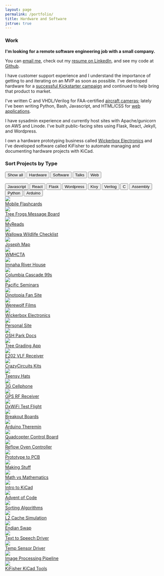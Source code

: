 ```yaml
---
layout: page
permalink: /portfolio/
title: Hardware and Software
jstrue: true
---
```


### Work

<strong>I'm looking for a remote software engineering job with a small company. </strong>

You can <a href="mailto:jenner@jennerhanni.net">email me</a>, check out my <a href="https://www.linkedin.com/in/jenner-hanni" target="_blank">resume on LinkedIn</a>, and see my code at <a href="https://github.com/wicker/" target="_blank">Github</a>. 

I have customer support experience and I understand the importance of getting to and iterating on an MVP as soon as possible. I've developed hardware for a <a href="https://www.kickstarter.com/projects/browndoggadgets/crazy-circuits-unique-stem-projects-delivered-mont" target="_blank">successful Kickstarter campaign</a> and continued to help bring that product to market. 

I've written C and VHDL/Verilog for FAA-certified <a href="https://www.astronics.com/about/subsidiary?subsidiaryItem=astronics%20max-viz" target="_blank">aircraft cameras</a>; lately I've been writing Python, Bash, Javascript, and HTML/CSS for <a href="/portfolio">web applications</a>. 

I have sysadmin experience and currently host sites with Apache/gunicorn on AWS and Linode. I've built public-facing sites using Flask, React, Jekyll, and Wordpress.

I own a hardware prototyping business called <a href="http://wickerbox.net" target="_blank">Wickerbox Electronics</a> and I've developed software called KiFisher to automate managing and documenting hardware projects with KiCad. 

### Sort Projects by Type

<div id="myBtnContainer">
  <button class="btn active" onclick="filterSelection('all')"> Show all</button>
  <button class="btn" onclick="filterSelection('hardware')">Hardware</button>
  <button class="btn" onclick="filterSelection('software')">Software</button>
  <button class="btn" onclick="filterSelection('talks')">Talks</button>
  <button class="btn" onclick="filterSelection('web')">Web</button>
  <br /><br />
  <button class="btn" onclick="filterSelection('js')">Javascript</button>
  <button class="btn" onclick="filterSelection('react')">React</button>
  <button class="btn" onclick="filterSelection('flask')">Flask</button>
  <button class="btn" onclick="filterSelection('wordpress')">Wordpress</button>
  <button class="btn" onclick="filterSelection('kivy')">Kivy</button>
  <button class="btn" onclick="filterSelection('verilog')">Verilog</button>
  <button class="btn" onclick="filterSelection('clang')">C</button>
  <button class="btn" onclick="filterSelection('assy')">Assembly</button>
  <button class="btn" onclick="filterSelection('python')">Python</button>
  <button class="btn" onclick="filterSelection('arduino')">Arduino</button>
</div>

<div class="projthumb web js react">
  <a href="https://github.com/wicker/" target="_blank"><img src="/img/thumbs/flashcards.png"></a>
  <div class="projthumb-link"><a href="https://github.com/wicker/">Mobile Flashcards</a></div>
</div>
<div class="projthumb web js react">
  <a href="https://github.com/wicker/Terrific-Tree-Frogs-Message-Board" target="_blank"><img src="/img/thumbs/frogs.png"></a>
  <div class="projthumb-link"><a href="https://github.com/wicker/Terrific-Tree-Frogs-Message-Board" target="_blank">Tree Frogs Message Board</a></div>
</div>
<div class="projthumb web js react">
  <a href="https://github.com/wicker/MyReads" target="_blank"><img src="/img/thumbs/myreads.png"></a>
  <div class="projthumb-link"><a href="https://github.com/wicker/MyReads" target="_blank">MyReads</a></div>
</div>
<div class="projthumb web flask">
  <a href="https://github.com/wicker/Wallowa-Wildlife-Checklist-App" target="_blank"><img src="/img/thumbs/wallowa.png"></a>
  <div class="projthumb-link"><a href="https://github.com/wicker/Wallowa-Wildlife-Checklist-App" target="_blank">Wallowa Wildlife Checklist</a></div>
</div>
<div class="projthumb web js">
  <a href="https://github.com/wicker/" target="_blank"><img src="/img/thumbs/joseph.png"></a>
  <div class="projthumb-link"><a href="https://github.com/wicker/" target="_blank">Joseph Map</a></div>
</div>
<div class="projthumb web wordpress">
  <a href="http://www.wmhcta.org" target="_blank"><img src="/img/thumbs/wmhcta.png"></a>
  <div class="projthumb-link"><a href="http://www.wmhcta.org" target="_blank">WMHCTA</a></div>
</div>
<div class="projthumb web wordpress">
  <a href="http://imnahariverhouse.com" target="_blank"><img src="/img/thumbs/imnahariver.png"></a>
  <div class="projthumb-link"><a href="http://imnahariverhouse.com" target="_blank">Imnaha River House</a></div>
</div>
<div class="projthumb web wordpress">
  <a href="https://web.archive.org/web/20130901231053/http://columbiacascade99s.org/" target="_blank"><img src="/img/thumbs/cc99s.png"></a>
  <div class="projthumb-link"><a href="https://web.archive.org/web/20130901231053/http://columbiacascade99s.org/" target="_blank">Columbia Cascade 99s</a></div>
</div>
<div class="projthumb web">
  <a href="http://pacificseminarsllc.com/" target="_blank"><img src="/img/thumbs/pacific.png"></a>
  <div class="projthumb-link"><a href="http://pacificseminarsllc.com/" target="_blank">Pacific Seminars</a></div>
</div>
<div class="projthumb web js python">
  <a href="http://skiesofdinotopia.net/" target="_blank"><img src="/img/thumbs/dinotopia.png"></a>
  <div class="projthumb-link"><a href="http://skiesofdinotopia.net/" target="_blank">Dinotopia Fan Site</a></div>
</div>
<div class="projthumb web python">
  <a href="http://jennerhanni.net/Werewolf-Films/" target="_blank"><img src="/img/thumbs/werewolf.png"></a>
  <div class="projthumb-link"><a href="http://jennerhanni.net/Werewolf-Films/" target="_blank">Werewolf Films</a></div>
</div>
<div class="projthumb web jekyll">
  <a href="http://wickerbox.net" target="_blank"><img src="/img/thumbs/wickerbox-new.png"></a>
  <div class="projthumb-link"><a href="http://wickerbox.net" target="_blank">Wickerbox Electronics</a></div>
</div>
<div class="projthumb web jekyll">
  <a href="http://jennerhanni.net" target="_blank"><img src="/img/thumbs/personal.png"></a>
  <div class="projthumb-link"><a href="http://jennerhanni.net" target="_blank">Personal Site</a></div>
</div>
<div class="projthumb web">
  <a href="https://docs.oshpark.com" target="_blank"><img src="/img/thumbs/oshdocs.png"></a>
  <div class="projthumb-link"><a href="https://docs.oshpark.com" target="_blank">OSH Park Docs</a></div>
</div>
<div class="projthumb web kivy">
  <a href="https://github.com/wicker" target="_blank"><img src="/img/thumbs/treecounter.png"></a>
  <div class="projthumb-link"><a href="https://github.com/wicker" target="_blank">Tree Grading App</a></div>
</div>
<div class="projthumb hardware">
  <a href="http://wickerbox.net/projects/e202var-vlf-receiver/" target="_blank"><img src="/img/thumbs/e202var.png"></a>
  <div class="projthumb-link"><a href="http://wickerbox.net/projects/e202var-vlf-receiver/" target="_blank">E202 VLF Receiver</a></div>
</div>
<div class="projthumb hardware">
  <a href="https://github.com/BrownDogGadgets/CrazyCircuits" target="_blank"><img src="/img/thumbs/crazycircuits.png"></a>
  <div class="projthumb-link"><a href="https://github.com/BrownDogGadgets/CrazyCircuits" target="_blank">CrazyCircuits Kits</a></div>
</div>
<div class="projthumb hardware arduino">
  <a href="https://github.com/wickerbox/Teensy-Hats" target="_blank"><img src="/img/thumbs/teensyhats.png"></a>
  <div class="projthumb-link"><a href="https://github.com/wickerbox/Teensy-Hats" target="_blank">Teensy Hats</a></div>
</div>
<div class="projthumb hardware">
  <a href="http://wickerbox.net/projects/cellphone-3g-dev-board/" target="_blank"><img src="/img/thumbs/3gcellphone.png"></a>
  <div class="projthumb-link"><a href="http://wickerbox.net/projects/cellphone-3g-dev-board/" target="_blank">3G Cellphone</a></div>
</div>
<div class="projthumb hardware">
  <a href="http://wickerbox.net/projects/gps-board-v2/" target="_blank"><img src="/img/thumbs/gpsboard.png"></a>
  <div class="projthumb-link"><a href="http://wickerbox.net/projects/gps-board-v2/" target="_blank">GPS RF Receiver</a></div>
</div>
<div class="projthumb hardware">
  <a href="https://github.com/psas/DxWiFi/blob/master/FieldTest/2014-02-02-fieldtest.mdwn" target="_blank"><img src="/img/thumbs/dxwifi.png"></a>
  <div class="projthumb-link"><a href="https://github.com/psas/DxWiFi/blob/master/FieldTest/2014-02-02-fieldtest.mdwn" target="_blank">DxWiFi Test Flight</a></div>
</div>
<div class="projthumb hardware arduino">
  <a href="http://wickerbox.net/breakout-boards/" target="_blank"><img src="/img/thumbs/breakoutboards.png"></a>
  <div class="projthumb-link"><a href="http://wickerbox.net/breakout-boards/" target="_blank">Breakout Boards</a></div>
</div>
<div class="projthumb hardware arduino">
  <a href="http://wickerbox.net/projects/arduino-theremin/" target="_blank"><img src="/img/thumbs/arduinotheremin.png"></a>
  <div class="projthumb-link"><a href="http://wickerbox.net/projects/arduino-theremin/" target="_blank">Arduino Theremin</a></div>
</div>
<div class="projthumb hardware">
  <a href="http://wickerbox.net/projects/quadcopter-control-board/" target="_blank"><img src="/img/thumbs/quadcoptercontrol.png"></a>
  <div class="projthumb-link"><a href="http://wickerbox.net/projects/quadcopter-control-board/" target="_blank">Quadcopter Control Board</a></div>
</div>
<div class="projthumb hardware arduino">
  <a href="http://wickerbox.net/img/thumbs/ovenboard3.png" target="_blank"><img src="/img/thumbs/ovencontrol.png"></a>
  <div class="projthumb-link"><a href="http://wickerbox.net/img/thumbs/ovenboard3.png" target="_blank">Reflow Oven Controller</a></div>
</div>
<div class="projthumb talks">
  <a href="https://github.com/wicker/Conference-Talks" target="_blank"><img src="/img/thumbs/talkproto.png"></a>
  <div class="projthumb-link"><a href="https://github.com/wicker/Conference-Talks" target="_blank">Prototype to PCB</a></div>
</div>
<div class="projthumb talks">
  <a href="https://github.com/wicker/Conference-Talks" target="_blank"><img src="/img/thumbs/talkmakingstuff.png"></a>
  <div class="projthumb-link"><a href="https://github.com/wicker/Conference-Talks" target="_blank">Making Stuff</a></div>
</div>
<div class="projthumb talks">
  <a href="https://github.com/wicker/Conference-Talks" target="_blank"><img src="/img/thumbs/talkmath.png"></a>
  <div class="projthumb-link"><a href="https://github.com/wicker/Conference-Talks" target="_blank">Math vs Mathematics</a></div>
</div>
<div class="projthumb talks">
  <a href="https://github.com/wicker/Conference-Talks" target="_blank"><img src="/img/thumbs/kicad.png"></a>
  <div class="projthumb-link"><a href="https://github.com/wicker/Conference-Talks" target="_blank">Intro to KiCad</a></div>
</div>
<div class="projthumb software python">
  <a href="https://github.com/wicker/Advent-of-Code-Solutions" target="_blank"><img src="/img/thumbs/advent.png"></a>
  <div class="projthumb-link"><a href="https://github.com/wicker/Advent-of-Code-Solutions" target="_blank">Advent of Code</a></div>
</div>
<div class="projthumb software clang">
  <a href="https://github.com/wicker/15-Sorting-Algorithms" target="_blank"><img src="/img/thumbs/15algorithms.png"></a>
  <div class="projthumb-link"><a href="https://github.com/wicker/15-Sorting-Algorithms" target="_blank">Sorting Algorithms</a></div>
</div>
<div class="projthumb software clang">
  <a href="https://github.com/wicker/L2-Cache-Simulator" target="_blank"><img src="/img/thumbs/l2cache.png"></a>
  <div class="projthumb-link"><a href="https://github.com/wicker/L2-Cache-Simulator" target="_blank">L2 Cache Simulation</a></div>
</div>
<div class="projthumb software assy">
  <a href="https://github.com/wicker/Endian-Swap" target="_blank"><img src="/img/thumbs/endianswap.png"></a>
  <div class="projthumb-link"><a href="https://github.com/wicker/Endian-Swap" target="_blank">Endian Swap</a></div>
</div>
<div class="projthumb software assy">
  <a href="https://github.com/wicker/Text-to-Speech-Using-RC8660-Synthesizer-chip" target="_blank"><img src="/img/thumbs/text2speech.png"></a>
  <div class="projthumb-link"><a href="https://github.com/wicker/Text-to-Speech-Using-RC8660-Synthesizer-chip" target="_blank">Text to Speech Driver</a></div>
</div>
<div class="projthumb software assy">
  <a href="https://github.com/wicker/Temperature-Sensor-I2C-Driver" target="_blank"><img src="/img/thumbs/tempsensor.png"></a>
  <div class="projthumb-link"><a href="https://github.com/wicker/Temperature-Sensor-I2C-Driver" target="_blank">Temp Sensor Driver</a></div>
</div>
<div class="projthumb software clang verilog">
  <a href="https://github.com/wicker/Image-Processing-Pipeline" target="_blank"><img src="/img/thumbs/getpixels.png"></a>
  <div class="projthumb-link"><a href="https://github.com/wicker/Image-Processing-Pipeline" target="_blank">Image Processing Pipeline</a></div>
</div>
<div class="projthumb software python">
  <a href="http://kifisher.io/" target="_blank"><img src="/img/thumbs/kifisher.png"></a>
  <div class="projthumb-link"><a href="http://kifisher.io/" target="_blank">KiFisher KiCad Tools</a></div>
</div>

